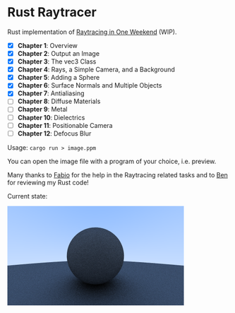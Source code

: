 # Rust Raytracer

Rust implementation of [Raytracing in One Weekend](https://raytracing.github.io/books/RayTracingInOneWeekend.html) (WIP).
- [x] **Chapter 1**: Overview
- [x] **Chapter 2**: Output an Image
- [x] **Chapter 3**: The vec3 Class
- [x] **Chapter 4**: Rays, a Simple Camera, and a Background
- [x] **Chapter 5**: Adding a Sphere
- [x] **Chapter 6**: Surface Normals and Multiple Objects
- [x] **Chapter 7**: Antialiasing
- [ ] **Chapter 8**: Diffuse Materials
- [ ] **Chapter 9**: Metal
- [ ] **Chapter 10**: Dielectrics
- [ ] **Chapter 11**: Positionable Camera
- [ ] **Chapter 12**: Defocus Blur

Usage: `cargo run > image.ppm`

You can open the image file with a program of your choice, i.e. preview.

Many thanks to [Fabio](https://github.com/codeFabio) for the help in the Raytracing related tasks and to [Ben](https://github.com/benbachem) for reviewing my Rust code!

Current state:

![](image.png)